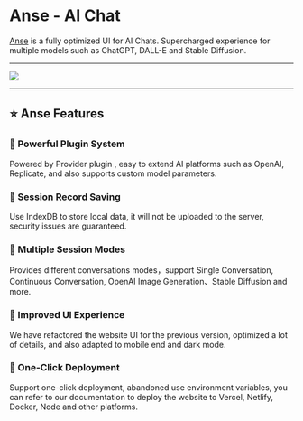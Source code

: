 # Anse - AI Chat 
[Anse](https://github.com/anse-app/anse) is a fully optimized UI for AI Chats. Supercharged experience for multiple models such as ChatGPT, DALL-E and Stable Diffusion.

---

![](https://user-images.githubusercontent.com/1998168/235366625-e615e68d-592c-4f18-9c9f-1e5cd1778557.png?raw=true)

---

## ⭐ Anse Features
### 🚀 Powerful Plugin System
Powered by Provider plugin , easy to extend AI platforms such as OpenAI, Replicate, and also supports custom model parameters.

### 💬 Session Record Saving 
Use IndexDB to store local data, it will not be uploaded to the server, security issues are guaranteed.

### 🎉 Multiple Session Modes 
Provides different conversations modes，support Single Conversation, Continuous Conversation, OpenAI Image Generation、Stable Diffusion and more.

### 💎 Improved UI Experience 
We have refactored the website UI for the previous version, optimized a lot of details, and also adapted to mobile end and dark mode.

### 🌈 One-Click Deployment
Support one-click deployment, abandoned use environment variables, you can refer to our documentation to deploy the website to Vercel, Netlify, Docker, Node and other platforms.

